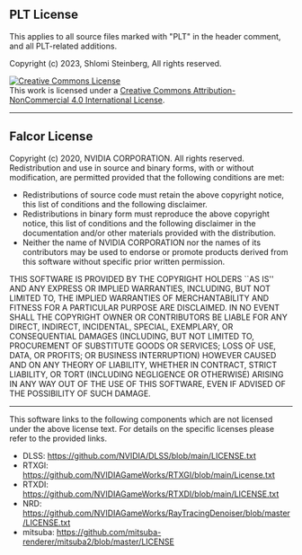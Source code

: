 
## PLT License

This applies to all source files marked with "PLT" in the header comment, and all PLT-related additions.

Copyright (c) 2023, Shlomi Steinberg, All rights reserved.

<a rel="license" href="http://creativecommons.org/licenses/by-nc/4.0/"><img alt="Creative Commons License" style="border-width:0" src="https://i.creativecommons.org/l/by-nc/4.0/88x31.png" /></a><br />This work is licensed under a <a rel="license" href="http://creativecommons.org/licenses/by-nc/4.0/">Creative Commons Attribution-NonCommercial 4.0 International License</a>.

---

## Falcor License

Copyright (c) 2020, NVIDIA CORPORATION. All rights reserved.
Redistribution and use in source and binary forms, with or without modification, are permitted provided that the following conditions
are met:
  * Redistributions of source code must retain the above copyright notice, this list of conditions and the following disclaimer.
  * Redistributions in binary form must reproduce the above copyright notice, this list of conditions and the following disclaimer in
    the documentation and/or other materials provided with the distribution.
  * Neither the name of NVIDIA CORPORATION nor the names of its contributors may be used to endorse or promote products derived
    from this software without specific prior written permission.

THIS SOFTWARE IS PROVIDED BY THE COPYRIGHT HOLDERS ``AS IS'' AND ANY EXPRESS OR IMPLIED WARRANTIES, INCLUDING, BUT NOT LIMITED TO,
THE IMPLIED WARRANTIES OF MERCHANTABILITY AND FITNESS FOR A PARTICULAR PURPOSE ARE DISCLAIMED.
IN NO EVENT SHALL THE COPYRIGHT OWNER OR CONTRIBUTORS BE LIABLE FOR ANY DIRECT, INDIRECT, INCIDENTAL, SPECIAL, EXEMPLARY,
OR CONSEQUENTIAL DAMAGES (INCLUDING, BUT NOT LIMITED TO, PROCUREMENT OF SUBSTITUTE GOODS OR SERVICES; LOSS OF USE, DATA, OR PROFITS;
OR BUSINESS INTERRUPTION) HOWEVER CAUSED AND ON ANY THEORY OF LIABILITY, WHETHER IN CONTRACT, STRICT LIABILITY,
OR TORT (INCLUDING NEGLIGENCE OR OTHERWISE) ARISING IN ANY WAY OUT OF THE USE OF THIS SOFTWARE,
EVEN IF ADVISED OF THE POSSIBILITY OF SUCH DAMAGE.

---

This software links to the following components which are not licensed under the above license text.
For details on the specific licenses please refer to the provided links.

- DLSS: https://github.com/NVIDIA/DLSS/blob/main/LICENSE.txt
- RTXGI: https://github.com/NVIDIAGameWorks/RTXGI/blob/main/License.txt
- RTXDI: https://github.com/NVIDIAGameWorks/RTXDI/blob/main/LICENSE.txt
- NRD: https://github.com/NVIDIAGameWorks/RayTracingDenoiser/blob/master/LICENSE.txt
- mitsuba: https://github.com/mitsuba-renderer/mitsuba2/blob/master/LICENSE
